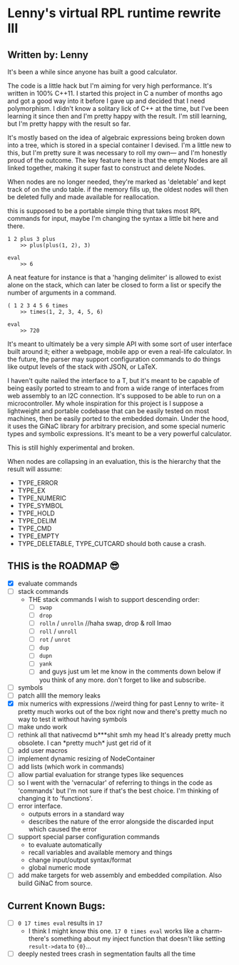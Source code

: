 
# Lenny's virtual RPL runtime rewrite III

## Written by: Lenny


It's been a while since anyone has built a good calculator.

The code is a little hack but I'm aiming for very high performance. It's written in 100% C++11. I started this project in C a number of months ago and got a good way into it before I gave up and decided that I need polymorphism. I didn't know a solitary lick of C++ at the time, but I've been learning it since then and I'm pretty happy with the result. I'm still learning, but I'm pretty happy with the result so far.

It's mostly based on the idea of algebraic expressions being broken down into a tree, which is stored in a special container I devised. I'm a little new to this, but I'm pretty sure it was necessary to roll my own— and I'm honestly proud of the outcome. The key feature here is that the empty Nodes are all linked together, making it super fast to construct and delete Nodes.

When nodes are no longer needed, they're marked as 'deletable' and kept track of on the undo table. if the memory fills up, the oldest nodes will then be deleted fully and made available for reallocation.

this is supposed to be a portable simple thing that takes most RPL commands for input, maybe I'm changing the syntax a little bit here and there.

    1 2 plus 3 plus
		>> plus(plus(1, 2), 3)

	eval
		>> 6

A neat feature for instance is that a 'hanging delimiter' is allowed to exist alone on the stack, which can later be closed to form a list or specify the number of arguments in a command.

	( 1 2 3 4 5 6 times
		>> times(1, 2, 3, 4, 5, 6)

	eval
		>> 720


It's meant to ultimately be a very simple API with some sort of user interface built around it; either a webpage, mobile app or even a real-life calculator. In the future, the parser may support configuration commands to do things like output levels of the stack with JSON, or LaTeX.

I haven't quite nailed the interface to a T, but it's meant to be capable of being easily ported to stream to and from a wide range of interfaces from web assembly to an I2C connection. It's supposed to be able to run on a microcontroller. My whole inspiration for this project is I suppose a lightweight and portable codebase that can be easily tested on most machines, then be easily ported to the embedded domain. Under the hood, it uses the GiNaC library for arbitrary precision, and some special numeric types and symbolic expressions. It's meant to be a very powerful calculator.

This is still highly experimental and broken.

When nodes are collapsing in an evaluation, this is the hierarchy that the result will assume:

- TYPE_ERROR
- TYPE_EX
- TYPE_NUMERIC
- TYPE_SYMBOL
- TYPE_HOLD
- TYPE_DELIM
- TYPE_CMD
- TYPE_EMPTY
- TYPE_DELETABLE, TYPE_CUTCARD should both cause a crash.

## THIS is the ROADMAP 😎

- [x] evaluate commands
- [ ] stack commands
	- THE stack commands I wish to support descending order:
		- [ ] `swap`
		- [ ] `drop`
		- [ ] `rolln` / `unrolln` //haha swap, drop & roll lmao
		- [ ] `roll` / `unroll`
		- [ ] `rot` / `unrot`
		- [ ] `dup`
		- [ ] `dupn`
		- [ ] `yank`
		- [ ] and guys just um let me know in the comments down below if you think of any more. don't forget to like and subscribe.
- [ ] symbols
- [ ] patch allll the memory leaks
- [x] mix numerics with expressions //weird thing for past Lenny to write- it pretty much works out of the box right now and there's pretty much no way to test it without having symbols
- [ ] make undo work
- [ ] rethink all that nativecmd b***shit smh my head It's already pretty much obsolete. I can \*pretty much\* just get rid of it
- [ ] add user macros
- [ ] implement dynamic resizing of NodeContainer
- [ ] add lists (which work in commands)
- [ ] allow partial evaluation for strange types like sequences
- [ ] so I went with the 'vernacular' of referring to things in the code as 'commands' but I'm not sure if that's the best choice. I'm thinking of changing it to 'functions'.
- [ ] error interface.
	- outputs errors in a standard way
	- describes the nature of the error alongside the discarded input which caused the error
- [ ] support special parser configuration commands
	- to evaluate automatically
	- recall variables and available memory and things
	- change input/output syntax/format
	- global numeric mode
- [ ] add make targets for web assembly and embedded compilation. Also build GiNaC from source.

## Current Known Bugs:

- [ ] `0 17 times eval` results in `17`
	- I think I might know this one. `17 0 times eval` works like a charm- there's something about my inject function that doesn't like setting `result->data` to `{0}`...
- [ ] deeply nested trees crash in segmentation faults all the time
